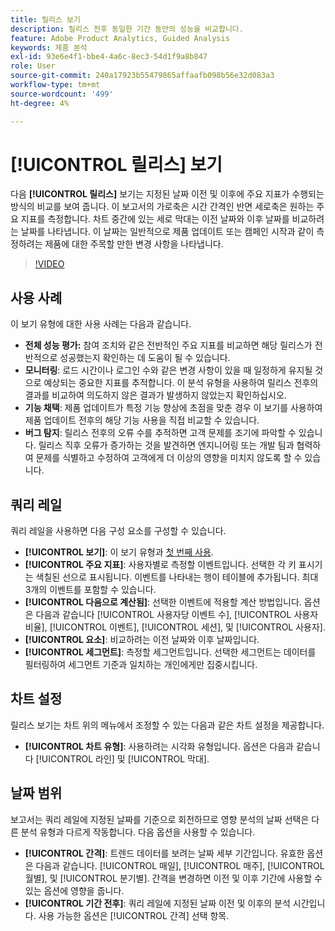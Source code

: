 ```yaml
---
title: 릴리스 보기
description: 릴리스 전후 동일한 기간 동안의 성능을 비교합니다.
feature: Adobe Product Analytics, Guided Analysis
keywords: 제품 분석
exl-id: 93e6e4f1-bbe4-4a6c-8ec3-54d1f9a8b847
role: User
source-git-commit: 240a17923b55479865affaafb098b56e32d083a3
workflow-type: tm+mt
source-wordcount: '499'
ht-degree: 4%

---
```


# [!UICONTROL 릴리스] 보기

다음 **[!UICONTROL 릴리스]** 보기는 지정된 날짜 이전 및 이후에 주요 지표가 수행되는 방식의 비교를 보여 줍니다. 이 보고서의 가로축은 시간 간격인 반면 세로축은 원하는 주요 지표를 측정합니다. 차트 중간에 있는 세로 막대는 이전 날짜와 이후 날짜를 비교하려는 날짜를 나타냅니다. 이 날짜는 일반적으로 제품 업데이트 또는 캠페인 시작과 같이 측정하려는 제품에 대한 주목할 만한 변경 사항을 나타냅니다.

>[!VIDEO](https://video.tv.adobe.com/v/3421665/?learn=on)

## 사용 사례

이 보기 유형에 대한 사용 사례는 다음과 같습니다.

* **전체 성능 평가:** 참여 조치와 같은 전반적인 주요 지표를 비교하면 해당 릴리스가 전반적으로 성공했는지 확인하는 데 도움이 될 수 있습니다.
* **모니터링**: 로드 시간이나 로그인 수와 같은 변경 사항이 있을 때 일정하게 유지될 것으로 예상되는 중요한 지표를 추적합니다. 이 분석 유형을 사용하여 릴리스 전후의 결과를 비교하여 의도하지 않은 결과가 발생하지 않았는지 확인하십시오.
* **기능 채택**: 제품 업데이트가 특정 기능 향상에 초점을 맞춘 경우 이 보기를 사용하여 제품 업데이트 전후의 해당 기능 사용을 직접 비교할 수 있습니다.
* **버그 탐지**: 릴리스 전후의 오류 수를 추적하면 고객 문제를 조기에 파악할 수 있습니다. 릴리스 직후 오류가 증가하는 것을 발견하면 엔지니어링 또는 개발 팀과 협력하여 문제를 식별하고 수정하여 고객에게 더 이상의 영향을 미치지 않도록 할 수 있습니다.

## 쿼리 레일

쿼리 레일을 사용하면 다음 구성 요소를 구성할 수 있습니다.

* **[!UICONTROL 보기]**: 이 보기 유형과 [첫 번째 사용](first-use.md).
* **[!UICONTROL 주요 지표]**: 사용자별로 측정할 이벤트입니다. 선택한 각 키 표시기는 색칠된 선으로 표시됩니다. 이벤트를 나타내는 행이 테이블에 추가됩니다. 최대 3개의 이벤트를 포함할 수 있습니다.
* **[!UICONTROL 다음으로 계산됨]**: 선택한 이벤트에 적용할 계산 방법입니다. 옵션은 다음과 같습니다 [!UICONTROL 사용자당 이벤트 수], [!UICONTROL 사용자 비율], [!UICONTROL 이벤트], [!UICONTROL 세션], 및 [!UICONTROL 사용자].
* **[!UICONTROL 요소]**: 비교하려는 이전 날짜와 이후 날짜입니다.
* **[!UICONTROL 세그먼트]**: 측정할 세그먼트입니다. 선택한 세그먼트는 데이터를 필터링하여 세그먼트 기준과 일치하는 개인에게만 집중시킵니다.

## 차트 설정

릴리스 보기는 차트 위의 메뉴에서 조정할 수 있는 다음과 같은 차트 설정을 제공합니다.

* **[!UICONTROL 차트 유형]**: 사용하려는 시각화 유형입니다. 옵션은 다음과 같습니다 [!UICONTROL 라인] 및 [!UICONTROL 막대].

## 날짜 범위

보고서는 쿼리 레일에 지정된 날짜를 기준으로 회전하므로 영향 분석의 날짜 선택은 다른 분석 유형과 다르게 작동합니다. 다음 옵션을 사용할 수 있습니다.

* **[!UICONTROL 간격]**: 트렌드 데이터를 보려는 날짜 세부 기간입니다. 유효한 옵션은 다음과 같습니다. [!UICONTROL 매일], [!UICONTROL 매주], [!UICONTROL 월별], 및 [!UICONTROL 분기별]. 간격을 변경하면 이전 및 이후 기간에 사용할 수 있는 옵션에 영향을 줍니다.
* **[!UICONTROL 기간 전후]**: 쿼리 레일에 지정된 날짜 이전 및 이후의 분석 시간입니다. 사용 가능한 옵션은 [!UICONTROL 간격] 선택 항목.
